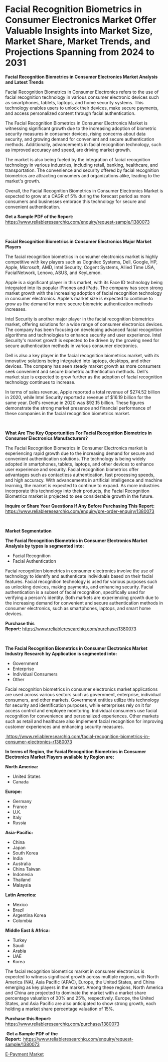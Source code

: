 <p><h1>Facial Recognition Biometrics in Consumer Electronics Market Offer Valuable Insights into Market Size, Market Share, Market Trends, and Projections Spanning from 2024 to 2031</h1></p><p><strong>Facial Recognition Biometrics in Consumer Electronics Market Analysis and Latest Trends</strong></p>
<p><p>Facial Recognition Biometrics in Consumer Electronics refers to the use of facial recognition technology in various consumer electronic devices such as smartphones, tablets, laptops, and home security systems. This technology enables users to unlock their devices, make secure payments, and access personalized content through facial authentication.</p><p>The Facial Recognition Biometrics in Consumer Electronics Market is witnessing significant growth due to the increasing adoption of biometric security measures in consumer devices, rising concerns about data security, and growing demand for convenient and secure authentication methods. Additionally, advancements in facial recognition technology, such as improved accuracy and speed, are driving market growth.</p><p>The market is also being fueled by the integration of facial recognition technology in various industries, including retail, banking, healthcare, and transportation. The convenience and security offered by facial recognition biometrics are attracting consumers and organizations alike, leading to the market's growth.</p><p>Overall, the Facial Recognition Biometrics in Consumer Electronics Market is expected to grow at a CAGR of 5% during the forecast period as more consumers and businesses embrace this technology for secure and convenient authentication.</p></p>
<p><strong>Get a Sample PDF of the Report:&nbsp;</strong> <a href="https://www.reliableresearchiq.com/enquiry/request-sample/1380073">https://www.reliableresearchiq.com/enquiry/request-sample/1380073</a></p>
<p>&nbsp;</p>
<p><strong>Facial Recognition Biometrics in Consumer Electronics Major Market Players</strong></p>
<p><p>The facial recognition biometrics in consumer electronics market is highly competitive with key players such as Cognitec Systems, Dell, Google, HP, Apple, Microsoft, AMD, Intel Security, Cogent Systems, Allied Time USA, FacialNetwork, Lenovo, ASUS, and KeyLemon.</p><p>Apple is a significant player in this market, with its Face ID technology being integrated into its popular iPhones and iPads. The company has seen strong market growth with the increasing adoption of facial recognition technology in consumer electronics. Apple's market size is expected to continue to grow as the demand for more secure biometric authentication methods increases.</p><p>Intel Security is another major player in the facial recognition biometrics market, offering solutions for a wide range of consumer electronics devices. The company has been focusing on developing advanced facial recognition algorithms and technologies to enhance security and user experience. Intel Security's market growth is expected to be driven by the growing need for secure authentication methods in various consumer electronics.</p><p>Dell is also a key player in the facial recognition biometrics market, with its innovative solutions being integrated into laptops, desktops, and other devices. The company has seen steady market growth as more consumers seek convenient and secure biometric authentication methods. Dell's market size is expected to grow further as the adoption of facial recognition technology continues to increase.</p><p>In terms of sales revenue, Apple reported a total revenue of $274.52 billion in 2020, while Intel Security reported a revenue of $16.19 billion for the same year. Dell's revenue in 2020 was $92.15 billion. These figures demonstrate the strong market presence and financial performance of these companies in the facial recognition biometrics market.</p></p>
<p>&nbsp;</p>
<p><strong>What Are The Key Opportunities For Facial Recognition Biometrics in Consumer Electronics Manufacturers?</strong></p>
<p><p>The Facial Recognition Biometrics in Consumer Electronics market is experiencing rapid growth due to the increasing demand for secure and convenient authentication solutions. The technology is being widely adopted in smartphones, tablets, laptops, and other devices to enhance user experience and security. Facial recognition biometrics offer advantages such as contactless authentication, fast processing speeds, and high accuracy. With advancements in artificial intelligence and machine learning, the market is expected to continue to expand. As more industries incorporate this technology into their products, the Facial Recognition Biometrics market is projected to see considerable growth in the future.</p></p>
<p><strong>Inquire or Share Your Questions If Any Before Purchasing This Report:</strong> <a href="https://www.reliableresearchiq.com/enquiry/pre-order-enquiry/1380073">https://www.reliableresearchiq.com/enquiry/pre-order-enquiry/1380073</a></p>
<p>&nbsp;</p>
<p><strong>Market Segmentation</strong></p>
<p><strong>The Facial Recognition Biometrics in Consumer Electronics Market Analysis by types is segmented into:</strong></p>
<p><ul><li>Facial Recognition</li><li>Facial Authentication</li></ul></p>
<p><p>Facial recognition biometrics in consumer electronics involve the use of technology to identify and authenticate individuals based on their facial features. Facial recognition technology is used for various purposes such as unlocking devices, making payments, and enhancing security. Facial authentication is a subset of facial recognition, specifically used for verifying a person's identity. Both markets are experiencing growth due to the increasing demand for convenient and secure authentication methods in consumer electronics, such as smartphones, laptops, and smart home devices.</p></p>
<p><strong>Purchase this Report:&nbsp;</strong><a href="https://www.reliableresearchiq.com/purchase/1380073">https://www.reliableresearchiq.com/purchase/1380073</a></p>
<p>&nbsp;</p>
<p><strong>The Facial Recognition Biometrics in Consumer Electronics Market Industry Research by Application is segmented into:</strong></p>
<p><ul><li>Government</li><li>Enterprise</li><li>Individual Consumers</li><li>Other</li></ul></p>
<p><p>Facial recognition biometrics in consumer electronics market applications are used across various sectors such as government, enterprise, individual consumers, and other markets. Government entities utilize this technology for security and identification purposes, while enterprises rely on it for access control and employee monitoring. Individual consumers use facial recognition for convenience and personalized experiences. Other markets such as retail and healthcare also implement facial recognition for improving customer experiences and enhancing security measures.</p></p>
<p><a href="https://www.reliableresearchiq.com/facial-recognition-biometrics-in-consumer-electronics-r1380073">&nbsp;https://www.reliableresearchiq.com/facial-recognition-biometrics-in-consumer-electronics-r1380073</a></p>
<p><strong>In terms of Region, the Facial Recognition Biometrics in Consumer Electronics Market Players available by Region are:</strong></p>
<p>
    <p> <strong> North America: </strong>
        <ul>
            <li>United States</li>
            <li>Canada</li>
        </ul>
        </p> 
    <p> <strong> Europe: </strong>
        <ul>
            <li>Germany</li>
            <li>France</li>
            <li>U.K.</li>
            <li>Italy</li>
            <li>Russia</li>
        </ul>
        </p> 
    <p> <strong> Asia-Pacific: </strong>
        <ul>
            <li>China</li>
            <li>Japan</li>
            <li>South Korea</li>
            <li>India</li>
            <li>Australia</li>
            <li>China Taiwan</li>
            <li>Indonesia</li>
            <li>Thailand</li>
            <li>Malaysia</li>
        </ul>
        </p> 
    <p> <strong> Latin America: </strong>
        <ul>
            <li>Mexico</li>
            <li>Brazil</li>
            <li>Argentina Korea</li>
            <li>Colombia</li>
        </ul>
        </p> 
    <p> <strong> Middle East & Africa: </strong>
        <ul>
            <li>Turkey</li>
            <li>Saudi</li>
            <li>Arabia</li>
            <li>UAE</li>
            <li>Korea</li>
        </ul>
    </p>
    </p>
<p><p>The facial recognition biometrics market in consumer electronics is expected to witness significant growth across multiple regions, with North America (NA), Asia Pacific (APAC), Europe, the United States, and China emerging as key players in the market. Among these regions, North America and China are projected to dominate the market with a market share percentage valuation of 30% and 25%, respectively. Europe, the United States, and Asia Pacific are also anticipated to show strong growth, each holding a market share percentage valuation of 15%.</p></p>
<p><strong>Purchase this Report: </strong><a href="https://www.reliableresearchiq.com/purchase/1380073">https://www.reliableresearchiq.com/purchase/1380073</a></p>
<p>&nbsp;<strong>Get a Sample PDF of the Report:&nbsp;&nbsp;</strong><a href="https://www.reliableresearchiq.com/enquiry/request-sample/1380073">https://www.reliableresearchiq.com/enquiry/request-sample/1380073</a></p>
<p><strong></strong></p>
<p><p><a href="https://github.com/vimar16th/Market-Research-Report-List-5/blob/main/e-payment-market.md">E-Payment Market</a></p></p>